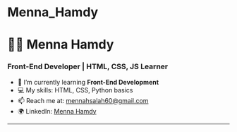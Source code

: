# Menna_Hamdy
# 👩‍💻 Menna Hamdy
### Front-End Developer | HTML, CSS, JS Learner

- 🌱 I’m currently learning **Front-End Development**
- 💻 My skills: HTML, CSS, Python basics
- 📫 Reach me at: mennahsalah60@gmail.com
- 🌍 LinkedIn: [Menna Hamdy](https://www.linkedin.com/in/menna-hamdy-)

---
